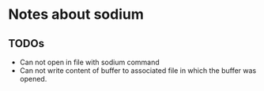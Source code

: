 # Notes about sodium

## TODOs

- Can not open in file with sodium command
- Can not write content of buffer to associated file in which the buffer was opened.
